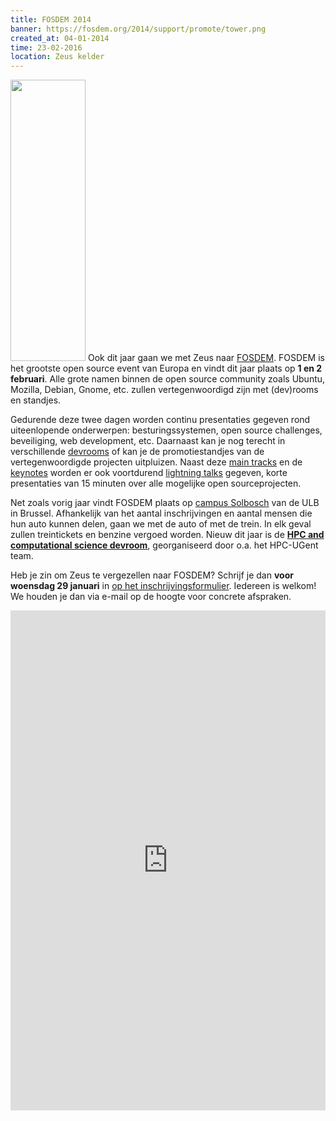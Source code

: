 ```yaml
---
title: FOSDEM 2014
banner: https://fosdem.org/2014/support/promote/tower.png
created_at: 04-01-2014
time: 23-02-2016
location: Zeus kelder
---
```


<a href="http://fosdem.org"><img class="alignleft size-full wp-image-662" title="FOSDEM" alt="" src="https://fosdem.org/2014/support/promote/tower.png" width="120" height="450"/></a>
Ook dit jaar gaan we met Zeus naar <a title="FOSDEM" href="http://fosdem.org/2014/">FOSDEM</a>. FOSDEM is het grootste open source event van Europa en vindt dit jaar plaats op <strong>1 en 2 februari</strong>. Alle grote namen binnen de open source community zoals Ubuntu, Mozilla, Debian, Gnome, etc. zullen vertegenwoordigd zijn met (dev)rooms en standjes.

Gedurende deze twee dagen worden continu presentaties gegeven rond uiteenlopende onderwerpen: besturingssystemen, open source challenges, beveiliging, web development, etc. Daarnaast kan je nog terecht in verschillende <a href="https://fosdem.org/2014/schedule/#devrooms">devrooms</a> of kan je de promotiestandjes van de vertegenwoordigde projecten uitpluizen. Naast deze <a title="main tracks" href="https://fosdem.org/2014/schedule/#maintracks">main tracks</a> en de <a href="https://fosdem.org/2014/schedule/#keynotes">keynotes</a> worden er ook voortdurend <a href="https://fosdem.org/2014/schedule/#lightningtalks">lightning talks</a> gegeven, korte presentaties van 15 minuten over alle mogelijke open sourceprojecten.

Net zoals vorig jaar vindt FOSDEM plaats op <a href="http://maps.google.be/maps?espv=210&es_sm=119&um=1&ie=UTF-8&q=ulb+solbosch&fb=1&gl=be&hq=ulb+solbosch&hnear=0x47c370e1339443ad:0x40099ab2f4d5140,Gent&sa=X&ei=NJDIUr_RMIO70QWx6YGICQ&ved=0CK8BELYD">campus Solbosch</a> van de ULB in Brussel. Afhankelijk van het aantal inschrijvingen en aantal mensen die hun auto kunnen delen, gaan we met de auto of met de trein. In elk geval zullen treintickets en benzine vergoed worden. Nieuw dit jaar is de <a href="https://fosdem.org/2014/schedule/track/hpc_and_computational_science/"><strong>HPC and computational science devroom</strong></a>, georganiseerd door o.a. het HPC-UGent team. 

Heb je zin om Zeus te vergezellen naar FOSDEM? Schrijf je dan <strong>voor woensdag 29 januari</strong> in <a href="https://docs.google.com/forms/d/1cFkmrvzft6Bs-4UAOQGpaV74wTE1zpYai4ZmpLt0OB0/viewform"> op het inschrijvingsformulier</a>. Iedereen is welkom! We houden je dan via e-mail op de hoogte voor concrete afspraken.

<!--more-->

<iframe src="https://docs.google.com/forms/d/1cFkmrvzft6Bs-4UAOQGpaV74wTE1zpYai4ZmpLt0OB0/viewform" height="800" width="100%" frameborder="0" marginwidth="0" marginheight="0"></iframe>